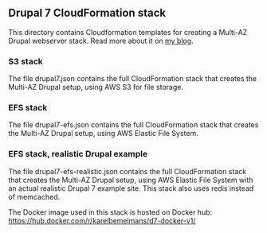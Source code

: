 ## Drupal 7 CloudFormation stack

This directory contains Cloudformation templates for creating a Multi-AZ Drupal webserver stack. Read more about it on [my blog](https://www.karelbemelmans.com/2016/06/running-drupal-7-on-aws---part-2/).

### S3 stack

The file drupal7.json contains the full CloudFormation stack that creates the Multi-AZ Drupal setup, using AWS S3 for file storage.

### EFS stack

The file drupal7-efs.json contains the full CloudFormation stack that creates the Multi-AZ Drupal setup, using AWS Elastic File System.

### EFS stack, realistic Drupal example

The file drupal7-efs-realistic.json contains the full CloudFormation stack that creates the Multi-AZ Drupal setup, using AWS Elastic File System with an actual realistic Drupal 7 example site. This stack also uses redis instead of memcached.

The Docker image used in this stack is hosted on Docker hub: https://hub.docker.com/r/karelbemelmans/d7-docker-v1/



